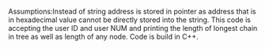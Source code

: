 Assumptions:Instead of string address is stored in pointer as address that is in hexadecimal value cannot be directly stored into the string.
This code is accepting the user ID and user NUM and printing the length of longest chain in tree as well as length of any node.
Code is build in C++.
